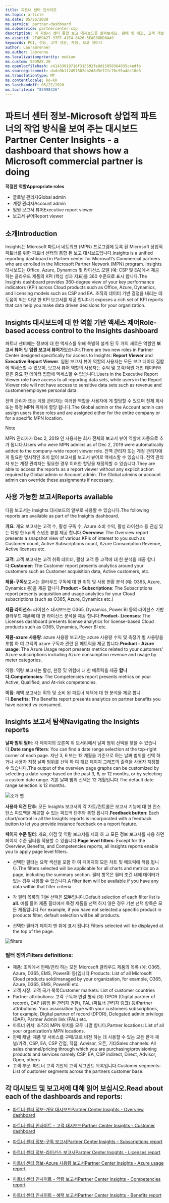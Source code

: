 ```yaml
---
title: 파트너 센터 인사이트
ms.topic: article
ms.date: 05/26/2020
ms.service: partner-dashboard
ms.subservice: partnercenter-csp
description: 이 파트너 센터 통합 보고 대시보드를 살펴보세요. 판매 및 배포, 고객 개발 등에 대 한 Kpi에서 수행 하는 방법을 확인 하세요.
ms.assetid: 2F4B9A27-37FF-41E4-8A26-5EAE88DD8A49
keywords: PCI, 성능, 고객 성공, 측정, 보고 데이터
author: LauraBrenner
ms.author: labrenne
ms.localizationpriority: medium
ms.custom: SEOMAY.20
ms.openlocfilehash: c41433019716f315592fe9d15850364835c4edfb
ms.sourcegitcommit: dadc0b112497802db2d8d5e72fc76c95a4dc18d6
ms.translationtype: MT
ms.contentlocale: ko-KR
ms.lasthandoff: 05/27/2020
ms.locfileid: "83998326"
---
```

# <a name="partner-center-insights---a-dashboard-that-shows-how-a-microsoft-commercial-partner-is-doing"></a><span data-ttu-id="7885d-105">파트너 센터 정보-Microsoft 상업적 파트너의 작업 방식을 보여 주는 대시보드</span><span class="sxs-lookup"><span data-stu-id="7885d-105">Partner Center Insights - a dashboard that shows how a Microsoft commercial partner is doing</span></span>

<span data-ttu-id="7885d-106">**적절한 역할**</span><span class="sxs-lookup"><span data-stu-id="7885d-106">**Appropriate roles**</span></span>
- <span data-ttu-id="7885d-107">글로벌 관리자</span><span class="sxs-lookup"><span data-stu-id="7885d-107">Global admin</span></span>
- <span data-ttu-id="7885d-108">계정 관리자</span><span class="sxs-lookup"><span data-stu-id="7885d-108">Account admin</span></span>
- <span data-ttu-id="7885d-109">임원 보고서 뷰어</span><span class="sxs-lookup"><span data-stu-id="7885d-109">Executive report viewer</span></span>
- <span data-ttu-id="7885d-110">보고서 뷰어</span><span class="sxs-lookup"><span data-stu-id="7885d-110">Report viewer</span></span>

## <a name="introduction"></a><span data-ttu-id="7885d-111">소개</span><span class="sxs-lookup"><span data-stu-id="7885d-111">Introduction</span></span>

<span data-ttu-id="7885d-112">Insights는 Microsoft 파트너 네트워크 (MPN) 프로그램에 등록 된 Microsoft 상업적 파트너를 위한 파트너 센터의 통합 된 보고 대시보드입니다.</span><span class="sxs-lookup"><span data-stu-id="7885d-112">Insights is a unified reporting dashboard in Partner center for Microsoft’s Commercial partners who are enrolled in the Microsoft Partner Network (MPN) program.</span></span> <span data-ttu-id="7885d-113">Insights 대시보드는 Office, Azure, Dynamics 및 라이선스 모델 (예: CSP 및 EA)에서 제공 하는 클라우드 제품의 KPI (핵심 성과 지표)를 360 수준으로 표시 합니다.</span><span class="sxs-lookup"><span data-stu-id="7885d-113">The Insights dashboard provides 360-degree view of your key performance indicators (KPI) across Cloud products such as Office, Azure, Dynamics, and licensing models such as CSP and EA.</span></span> <span data-ttu-id="7885d-114">조직의 데이터 기반 결정을 내리는 데 도움이 되는 다양 한 KPI 보고서를 제공 합니다.</span><span class="sxs-lookup"><span data-stu-id="7885d-114">It exposes a rich set of KPI reports that can help you make data driven decisions for your organization.</span></span> 

## <a name="role-based-access-control-to-the-insights-dashboard"></a><span data-ttu-id="7885d-115">Insights 대시보드에 대 한 역할 기반 액세스 제어</span><span class="sxs-lookup"><span data-stu-id="7885d-115">Role-based access control to the Insights dashboard</span></span>

<span data-ttu-id="7885d-116">파트너 센터에는 정보에 대 한 액세스를 위해 특별히 설계 된 두 개의 새로운 역할인 **보고서 뷰어** 및 **임원 보고서 뷰어가**있습니다.</span><span class="sxs-lookup"><span data-stu-id="7885d-116">There are two new roles in Partner Center designed specifically for access to Insights: **Report Viewer** and **Executive Report Viewer**.</span></span> <span data-ttu-id="7885d-117">임원 보고서 뷰어 역할의 사용자는 모든 보고 데이터 집합에 액세스할 수 있으며, 보고서 뷰어 역할의 사용자는 수익 및 고객/직원 개인 데이터와 같은 중요 한 데이터 집합에 액세스할 수 없습니다.</span><span class="sxs-lookup"><span data-stu-id="7885d-117">Users in the Executive Report Viewer role have access to all reporting data sets, while users in the Report Viewer role will not have access to sensitive data sets such as revenue and customer/employee personal data.</span></span> 

<span data-ttu-id="7885d-118">전역 관리자 또는 계정 관리자는 이러한 역할을 사용자에 게 할당할 수 있으며 전체 회사 또는 특정 MPN 위치에 할당 됩니다.</span><span class="sxs-lookup"><span data-stu-id="7885d-118">The Global admin or the Account admin can assign users these roles and are assigned either for the entire company or for a specific MPN location.</span></span>  

>[!Note] 
><span data-ttu-id="7885d-119">MPN 관리자가 Dec 2, 2019 인 사용자는 회사 전체의 보고서 뷰어 역할에 자동으로 추가 됩니다.</span><span class="sxs-lookup"><span data-stu-id="7885d-119">Users who were MPN admins as of Dec 2, 2019 were automatically added to the company-wide report viewer role.</span></span> <span data-ttu-id="7885d-120">전역 관리자 또는 계정 관리자에 게 필요한 명시적인 조치 없이 보고서를 보고서 뷰어로 액세스할 수 있습니다. 전역 관리자 또는 계정 관리자는 필요한 경우 이러한 할당을 재정의할 수 있습니다.</span><span class="sxs-lookup"><span data-stu-id="7885d-120">They are able to access the reports as a report viewer without any explicit action required by Global admin or Account admin. The Global admins or account admin can override these assignments if necessary.</span></span> 

## <a name="reports-available"></a><span data-ttu-id="7885d-121">사용 가능한 보고서</span><span class="sxs-lookup"><span data-stu-id="7885d-121">Reports available</span></span>

<span data-ttu-id="7885d-122">다음 보고서는 Insights 대시보드의 일부로 사용할 수 있습니다.</span><span class="sxs-lookup"><span data-stu-id="7885d-122">The following reports are available as part of the Insights dashboard.</span></span>

<span data-ttu-id="7885d-123">**개요**: 개요 보고서는 고객 수, 활성 구독 수, Azure 소비 수익, 활성 라이선스 등 관심 있는 다양 한 kpi의 스냅숏 뷰를 제공 합니다.</span><span class="sxs-lookup"><span data-stu-id="7885d-123">**Overview**: The Overview report presents a snapshot view of various KPIs of interest to you such as Customer count, Active Subscriptions count, Azure Consumption Revenue, Active licenses etc.</span></span>

<span data-ttu-id="7885d-124">**고객**: 고객 보고서는 고객 취득 데이터, 활성 고객 등 고객에 대 한 분석을 제공 합니다.</span><span class="sxs-lookup"><span data-stu-id="7885d-124">**Customer**: The Customer report presents analytics around your customers such as Customer acquisition data, Active customers, etc.</span></span>

<span data-ttu-id="7885d-125">**제품-구독**보고서는 클라우드 구독에 대 한 취득 및 사용 현황 분석 (예: O365, Azure, Dynamics 등)을 제공 합니다.</span><span class="sxs-lookup"><span data-stu-id="7885d-125">**Product - Subscriptions**: The Subscriptions report presents acquisition and usage analytics for your Cloud subscriptions (such as O365, Azure, Dynamics etc.)</span></span>

<span data-ttu-id="7885d-126">**제품 라이선스**: 라이선스 대시보드는 O365, Dynamics, Power BI 등의 라이선스 기반 클라우드 제품에 대 한 라이선스 분석을 제공 합니다.</span><span class="sxs-lookup"><span data-stu-id="7885d-126">**Product- Licenses**: The Licenses dashboard presents license analytics for license-based Cloud products such as O365, Dynamics, Power BI etc.</span></span>

<span data-ttu-id="7885d-127">**제품-azure 사용량**: azure 사용량 보고서는 azure 사용량 수익 및 측정기 별 사용량을 포함 하 여 고객의 azure 구독과 관련 된 메트릭을 제공 합니다.</span><span class="sxs-lookup"><span data-stu-id="7885d-127">**Product - Azure usage**: The Azure Usage report presents metrics related to your customers’ Azure subscriptions including Azure consumption revenue and usage by meter categories.</span></span>

<span data-ttu-id="7885d-128">역량: 역량 보고서는 활성, 한정 및 위험에 대 한 메트릭을 제공 **합니다.**</span><span class="sxs-lookup"><span data-stu-id="7885d-128">**Competencies**: The Competencies report presents metrics on your Active, Qualified, and At-risk competencies.</span></span>

<span data-ttu-id="7885d-129">**이점**: 혜택 보고서는 획득 및 소비 된 파트너 혜택에 대 한 분석을 제공 합니다.</span><span class="sxs-lookup"><span data-stu-id="7885d-129">**Benefits**: The Benefits report presents analytics on partner benefits you have earned vs consumed.</span></span>

## <a name="navigating-the-insights-reports"></a><span data-ttu-id="7885d-130">Insights 보고서 탐색</span><span class="sxs-lookup"><span data-stu-id="7885d-130">Navigating the Insights reports</span></span>

<span data-ttu-id="7885d-131">**날짜 범위 필터**: 각 페이지의 오른쪽 위 모서리에서 날짜 범위 선택을 찾을 수 있습니다.</span><span class="sxs-lookup"><span data-stu-id="7885d-131">**Date range filters**: You can find a date range selection at the top-right corner of each page.</span></span> <span data-ttu-id="7885d-132">지난 3, 6 또는 12 개월을 기준으로 하는 날짜 범위를 선택 하거나 사용자 지정 날짜 범위를 선택 하 여 개요 페이지 그래프의 출력을 사용자 지정할 수 있습니다.</span><span class="sxs-lookup"><span data-stu-id="7885d-132">The output of the overview page graphs can be customized by selecting a date range based on the past 3, 6, or 12 months, or by selecting a custom date range.</span></span> <span data-ttu-id="7885d-133">기본 날짜 범위 선택은 12 개월입니다.</span><span class="sxs-lookup"><span data-stu-id="7885d-133">The default date range selection is 12 months.</span></span> 

![소개 맵](images/pci/intro1.png)

<span data-ttu-id="7885d-135">**사용자 의견 단추**: 모든 Insights 보고서의 각 차트/컨트롤은 보고서 기능에 대 한 인스턴스 피드백을 제공할 수 있는 피드백 단추와 통합 됩니다.</span><span class="sxs-lookup"><span data-stu-id="7885d-135">**Feedback button**: Each chart/control in all the Insights reports is incorporated with a feedback button to let you provide instance feedback on a report feature.</span></span> 

 
<span data-ttu-id="7885d-136">**페이지 수준 필터**: 개요, 이점 및 역량 보고서를 제외 하 고 모든 정보 보고서를 사용 하면 페이지 수준 필터를 적용할 수 있습니다.</span><span class="sxs-lookup"><span data-stu-id="7885d-136">**Page level filters**: Except for the Overview, Benefits, and Competencies reports, all Insights reports enable you to apply page level filters.</span></span> 

- <span data-ttu-id="7885d-137">선택한 필터는 요약 섹션을 포함 하 여 페이지의 모든 차트 및 메트릭에 적용 됩니다.</span><span class="sxs-lookup"><span data-stu-id="7885d-137">The filters selected will be applicable for all charts and metrics on a page, including the summary section.</span></span> <span data-ttu-id="7885d-138">필터 항목은 필터 조건 내에 데이터가 있는 경우 사용할 수 있습니다.</span><span class="sxs-lookup"><span data-stu-id="7885d-138">A filter item will be available if you have any data within that filter criteria.</span></span> 

- <span data-ttu-id="7885d-139">각 필터 목록의 기본 선택은 **모두**입니다.</span><span class="sxs-lookup"><span data-stu-id="7885d-139">Default selection of each filter list is **all**.</span></span> <span data-ttu-id="7885d-140">예를 들어 제품 필터에서 특정 제품을 선택 하지 않은 경우 기본 선택 항목은 모든 제품입니다.</span><span class="sxs-lookup"><span data-stu-id="7885d-140">For example, if you have not selected a specific product in products filter, default selection will be all products.</span></span>

- <span data-ttu-id="7885d-141">선택한 필터가 페이지 맨 위에 표시 됩니다.</span><span class="sxs-lookup"><span data-stu-id="7885d-141">Filters selected will be displayed at the top of the page.</span></span> 

![filters](images/pci/filters.png)

### <a name="filters-definitions"></a><span data-ttu-id="7885d-143">필터 정의:</span><span class="sxs-lookup"><span data-stu-id="7885d-143">Filters definitions:</span></span>

- <span data-ttu-id="7885d-144">제품: 조직에서 판매/관리 하는 모든 Microsoft 클라우드 제품의 목록 (예: O365, Azure, D365, EMS, PowerBI 등)입니다.</span><span class="sxs-lookup"><span data-stu-id="7885d-144">Products: List of all Microsoft Cloud products sold/managed by your organization, for example,  O365, Azure, D365, EMS, PowerBI etc.</span></span>
- <span data-ttu-id="7885d-145">고객 시장: 고객 국가 목록</span><span class="sxs-lookup"><span data-stu-id="7885d-145">Customer markets: List of customer countries</span></span>
- <span data-ttu-id="7885d-146">Partner attributions: 고객 구독과 연결 형식 (예: DPOR (Digital partner of record), DAP (위임 된 관리자 권한), PAL (파트너 관리자 링크) 등)</span><span class="sxs-lookup"><span data-stu-id="7885d-146">Partner attributions: Your association type with your customers subscriptions, for example,  Digital partner of record (DPOR), Delegated admin privilege (DAP), Partner Admin link (PAL) etc.</span></span> 
- <span data-ttu-id="7885d-147">파트너 위치: 조직의 MPN 위치를 모두 나열 합니다.</span><span class="sxs-lookup"><span data-stu-id="7885d-147">Partner locations: List of all your organization’s MPN locations.</span></span>
- <span data-ttu-id="7885d-148">판매 채널: 제품 및 서비스를 구매/프로 비전 하는 데 사용할 수 있는 모든 판매 채널/가격, CSP, EA, CSP 간접, 직접, Advisor, 오픈, 기타</span><span class="sxs-lookup"><span data-stu-id="7885d-148">Sales channels: All sales channel/pricing through which you are purchasing/provisioning products and services namely CSP, EA, CSP indirect, Direct, Advisor, Open, others</span></span>
- <span data-ttu-id="7885d-149">고객 부문: 파트너 고객 기반의 고객 세그먼트 목록입니다.</span><span class="sxs-lookup"><span data-stu-id="7885d-149">Customer segments: List of customer segments across the partners customer base.</span></span>

## <a name="read-about-each-of-the-dashboards-and-reports"></a><span data-ttu-id="7885d-150">각 대시보드 및 보고서에 대해 읽어 보십시오.</span><span class="sxs-lookup"><span data-stu-id="7885d-150">Read about each of the dashboards and reports:</span></span>

- [<span data-ttu-id="7885d-151">파트너 센터 정보-개요 대시보드</span><span class="sxs-lookup"><span data-stu-id="7885d-151">Partner Center Insights - Overview dashboard</span></span>](pci-overview-report.md)

- [<span data-ttu-id="7885d-152">파트너 센터 인사이트 - 고객 대시보드</span><span class="sxs-lookup"><span data-stu-id="7885d-152">Partner Center Insights - Customer dashboard</span></span>](pci-customer-report.md)

- [<span data-ttu-id="7885d-153">파트너 센터 정보-구독 보고서</span><span class="sxs-lookup"><span data-stu-id="7885d-153">Partner Center Insights - Subscriptions report</span></span>](pci-product-subscriptions-report.md)

- [<span data-ttu-id="7885d-154">파트너 센터 정보-라이선스 보고서</span><span class="sxs-lookup"><span data-stu-id="7885d-154">Partner Center Insights - Licenses report</span></span>](pci-product-licenses-report.md)

- [<span data-ttu-id="7885d-155">파트너 센터 정보-Azure 사용량 보고서</span><span class="sxs-lookup"><span data-stu-id="7885d-155">Partner Center Insights - Azure usage report</span></span>](pci-azure-usage-report.md)

- [<span data-ttu-id="7885d-156">파트너 센터 인사이트 - 역량 보고서</span><span class="sxs-lookup"><span data-stu-id="7885d-156">Partner Center Insights - Competencies report</span></span>](pci-competencies-report.md)

- [<span data-ttu-id="7885d-157">파트너 센터 인사이트 - 혜택 보고서</span><span class="sxs-lookup"><span data-stu-id="7885d-157">Partner Center Insights - Benefits report</span></span>](pci-benefits-report.md)
